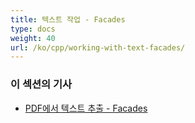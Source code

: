 ```yaml
---
title: 텍스트 작업 - Facades
type: docs
weight: 40
url: /ko/cpp/working-with-text-facades/
---
```


### **이 섹션의 기사**

- [PDF에서 텍스트 추출 - Facades](/pdf/ko/cpp/extract-text-from-pdf-facades/)